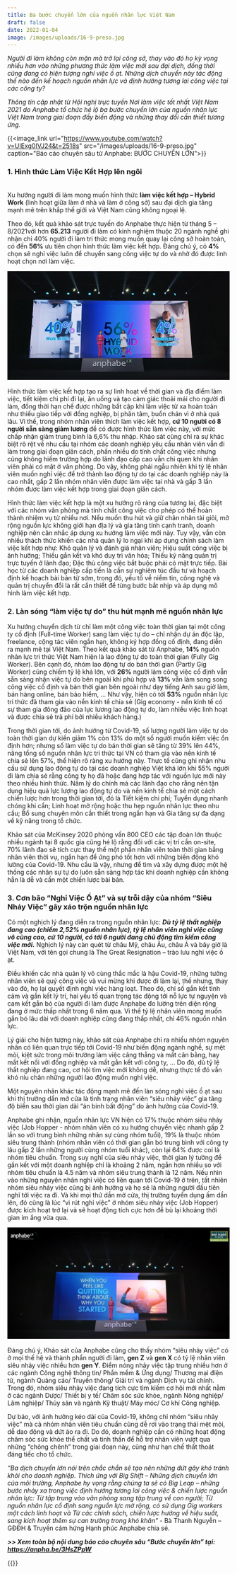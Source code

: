 ```yaml
---
title: Ba bước chuyển lớn của nguồn nhân lực Việt Nam
draft: false
date: 2022-01-04
image: /images/uploads/16-9-preso.jpg
---
```

*Người đi làm không còn mặn mà trở lại công sở, thay vào đó họ kỳ vọng nhiều hơn vào những phương thức làm việc mới sau đại dịch, đồng thời cũng đang có hiện tượng nghỉ việc ồ ạt. Những dịch chuyển này tác động thế nào đến kế hoạch nguồn nhân lực và định hướng tương lai công việc tại các công ty?* 

*Thông tin cập nhật từ Hội nghị trực tuyến Nơi làm việc tốt nhất Việt Nam 2021 do Anphabe tổ chức hé lộ ba bước chuyển lớn của nguồn nhân lực Việt Nam trong giai đoạn đầy biến động và những thay đổi cần thiết tương ứng.* 

{{<image_link url="https://www.youtube.com/watch?v=UIExg0IVJ24&t=2518s" src="/images/uploads/16-9-preso.jpg" caption="Báo cáo chuyên sâu từ Anphabe: BƯỚC CHUYỂN LỚN">}}

### **1. Hình thức Làm Việc Kết Hợp lên ngôi**

\
Xu hướng người đi làm mong muốn hình thức **làm việc kết hợp – Hybrid Work** (linh hoạt giữa làm ở nhà và làm ở công sở) sau đại dịch gia tăng mạnh mẽ trên khắp thế giới và Việt Nam cũng không ngoại lệ. 

Theo đó, kết quả khảo sát trực tuyến do Anphabe thực hiện từ tháng 5 – 8/2021với hơn **65.213** người đi làm có kinh nghiệm thuộc 20 ngành nghề ghi nhận chỉ 40% người đi làm tri thức mong muốn quay lại công sở hoàn toàn, có đến **56%** ưu tiên chọn hình thức làm việc kết hợp. Đáng chú ý, có **4%** chọn sẽ nghỉ việc luôn để chuyển sang công việc tự do và nhờ đó được linh hoạt chọn nơi làm việc.

![Hình thức Làm Việc Kết Hợp lên ngôi](/images/uploads/tn-.png "Hình thức Làm Việc Kết Hợp lên ngôi")

Hình thức làm việc kết hợp tạo ra sự linh hoạt về thời gian và địa điểm làm việc, tiết kiệm chi phí đi lại, ăn uống và tạo cảm giác thoải mái cho người đi làm, đồng thời hạn chế được những bất cập khi làm việc từ xa hoàn toàn như thiếu giao tiếp với đồng nghiệp, bị phân tâm, buồn chán vì ở nhà quá lâu. Vì thế, trong nhóm nhân viên thích làm việc kết hợp, **cứ 10 người có 8 người sẵn sàng giảm lương** để có được hình thức làm việc này, với mức chấp nhận giảm trung bình là 6,6% thu nhập. 
Khảo sát cũng chỉ ra sự khác biệt rõ rệt về nhu cầu tại nhóm các doanh nghiệp yêu cầu nhân viên vẫn đi làm trong giai đoạn giãn cách, phần nhiều do tính chất công việc nhưng cũng không hiếm trường hợp do lãnh đạo cấp cao vẫn chỉ quen khi nhân viên phải có mặt ở văn phòng. Do vậy, không phải ngẫu nhiên khi tỷ lệ nhân viên muốn nghỉ việc để trở thành lao động tự do tại các doanh nghiệp này là cao nhất, gấp 2 lần nhóm nhân viên được làm việc tại nhà và gấp 3 lần nhóm được làm việc kết hợp trong giai đoạn giãn cách.

Hình thức làm việc kết hợp là một xu hướng rõ ràng của tương lai, đặc biệt với các nhóm văn phòng mà tính chất công việc cho phép có thể hoàn thành nhiệm vụ từ nhiều nơi. Nếu muốn thu hút và giữ chân nhân tài giỏi, mở rộng nguồn lực không giới hạn địa lý và gia tăng tính cạnh tranh, doanh nghiệp nên cân nhắc áp dụng xu hướng làm việc mới này.
Tuy vậy, vẫn còn nhiều thách thức khiến các nhà quản lý lo ngại khi áp dụng chính sách làm việc kết hợp như: Khó quản lý và đánh giá nhân viên; Hiệu suất công việc bị ảnh hưởng; Thiếu gắn kết và khó duy trì văn hóa; Thiếu kỹ năng quản trị trực tuyến ở lãnh đạo; Đặc thù công việc bắt buộc phải có mặt trực tiếp. Bài học từ các doanh nghiệp cấp tiến là cần sự nghiêm túc đầu tư và hoạch định kế hoạch bài bản từ sớm, trong đó, yếu tố về niềm tin, công nghệ và quản trị chuyển đổi là rất cần thiết để từng bước bắt nhịp và áp dụng mô hình làm việc kết hợp.

### **2. Làn sóng “làm việc tự do” thu hút mạnh mẽ nguồn nhân lực**

Xu hướng chuyển dịch từ chỉ làm một công việc toàn thời gian tại một công ty cố định (Full-time Worker) sang làm việc tự do – chỉ nhận dự án độc lập, freelance, cộng tác viên ngắn hạn, không ký hợp đồng cố định, đang diễn ra mạnh mẽ tại Việt Nam. 
Theo kết quả khảo sát từ Anphabe, **14%** nguồn nhân lực tri thức Việt Nam hiện là lao động tự do toàn thời gian (Fully Gig Worker). Bên cạnh đó, nhóm lao động tự do bán thời gian (Partly Gig Worker) cũng chiếm tỷ lệ khá lớn, với **26%** người làm công việc cố định vẫn sẵn sàng nhận việc tự do bên ngoài khi phù hợp và **13%** vẫn làm song song công việc cố định và bán thời gian bên ngoài như dạy tiếng Anh sau giờ làm, bán hàng online, bán bảo hiểm, … Như vậy, hiện có tới **53%** nguồn nhân lực tri thức đã tham gia vào nền kinh tế chia sẻ (Gig economy - nền kinh tế có sự tham gia đông đảo của lực lương lao động tự do, làm nhiều việc linh hoạt và được chia sẻ trả phí bởi nhiều khách hàng.)

Trong thời gian tới, do ảnh hưởng từ Covid-19, số lượng người làm việc tự do toàn thời gian dự kiến giảm 1% còn 13% do một số người muốn kiếm việc ổn định hơn; nhưng số làm việc tự do bán thời gian sẽ tăng từ 39% lên 44%, nâng tổng số nguồn nhân lực tri thức tại VN có tham gia vào nền kinh tế chia sẻ lên 57%, thể hiện rõ ràng xu hướng này.
Thực tế cũng ghi nhận nhu cầu sử dụng lao động tự do tại các doanh nghiệp Việt khá lớn khi 55% người đi làm chia sẻ rằng công ty họ đã hoặc đang hợp tác với nguồn lực mới này theo nhiều hình thức. Năm lý do chính mà các lãnh đạo cho rằng nên tận dụng hiệu quả lực lượng lao động tự do và nền kinh tế chia sẻ một cách chiến lược hơn trong thời gian tới, đó là Tiết kiệm chi phí; Tuyển dụng nhanh chóng khi cần; Linh hoạt mở rộng hoặc thu hẹp nguồn nhân lực theo nhu cầu; Bổ sung chuyên môn cần thiết trong ngắn hạn và Gia tăng sự đa dạng về kỹ năng trong tổ chức.

Khảo sát của McKinsey 2020 phỏng vấn 800 CEO các tập đoàn lớn thuộc nhiều ngành tại 8 quốc gia cũng hé lộ rằng đối với các vị trí cần on-site, 70% lãnh đạo sẽ tích cực thay thế một phần nhân viên toàn thời gian bằng nhân viên thời vụ, ngắn hạn để ứng phó tốt hơn với những biến động khó lường của Covid-19.
Nhu cầu là vậy, nhưng để tìm và xây dựng được một hệ thống các nhân sự tự do luôn sẵn sàng hợp tác khi doanh nghiệp cần không hẳn là dễ và cần một chiến lược bài bản.

### **3. Cơn bão “Nghỉ Việc Ồ Ạt” và sự trỗi dậy của nhóm “Siêu Nhảy Việc” gây xáo trộn nguồn nhân lực**

Có một nghịch lý đang diễn ra trong nguồn nhân lực: ***Dù tỷ lệ thất nghiệp đang cao (chiếm 2,52% nguồn nhân lực), tỷ lệ nhân viên nghỉ việc cũng vô cùng cao, cứ 10 người, có tới 6 người đang chủ động tìm kiếm công việc mới.*** Nghịch lý này càn quét từ châu Mỹ, châu Âu, châu Á và bây giờ là Việt Nam, với tên gọi chung là The Great Resignation – trào lưu nghỉ việc ồ ạt.

Điều khiến các nhà quản lý vô cùng thắc mắc là hậu Covid-19, những tưởng nhân viên sẽ quý công việc và vui mừng khi được đi làm lại, thế nhưng, thay vào đó, họ lại quyết định nghỉ việc hàng loạt. Theo đó, chỉ số gắn kết tình cảm và gắn kết lý trí, hai yếu tố quan trọng tác động tới nỗ lực tự nguyện và cam kết gắn bó của người đi làm được Anphabe đo lường trên diện rộng đang ở mức thấp nhất trong 6 năm qua. Vì thế tỷ lệ nhân viên mong muốn gắn bó lâu dài với doanh nghiệp cũng đang thấp nhất, chỉ 46% nguồn nhân lực. 

Lý giải cho hiện tượng này, khảo sát của Anphabe chỉ ra nhiều nhóm nguyên nhân có liên quan trực tiếp tới Covid-19 như biến động ngành nghề, sự mệt mỏi, kiệt sức trong môi trường làm việc căng thẳng và mất cân bằng, hay mất kết nối với đồng nghiệp và mất gắn kết với công ty, ... Do đó, dù tỷ lệ thất nghiệp đang cao, cơ hội tìm việc mới không dễ, nhưng thực tế đó vẫn khó níu chân những người lao động muốn nghỉ việc. 

Một nguyên nhân khác tác động mạnh mẽ đến làn sóng nghỉ việc ồ ạt sau khi thị trường dần mở cửa là tình trạng nhân viên “siêu nhảy việc” gia tăng độ biến sau thời gian dài “án binh bất động” do ảnh hưởng của Covid-19. 

Anphabe ghi nhận, nguồn nhân lực VN hiện có 17% thuộc nhóm siêu nhảy việc (Job Hopper - nhóm nhân viên có xu hướng chuyển việc nhanh gấp 2 lần so với trung bình những nhân sự cùng nhóm tuổi), 19% là thuộc nhóm siêu trung thành (nhóm nhân viên có thời gian gắn bó trung bình với công ty lâu gấp 2 lần những người cùng nhóm tuổi khác), còn lại 64% được coi là nhóm tiêu chuẩn. Trong suy nghĩ của siêu nhảy việc, thời gian lý tưởng để gắn kết với một doanh nghiệp chỉ là khoảng 2 năm, ngắn hơn nhiều so với nhóm tiêu chuẩn là 4.5 năm và nhóm siêu trung thành là 12 năm.
Nếu nhìn vào những nguyên nhân nghỉ việc có liên quan tới Covid-19 ở trên, tất nhiên nhóm siêu nhảy việc cũng bị ảnh hưởng và họ sẽ là những người đầu tiên nghĩ tới việc ra đi. Và khi mọi thứ dần mở cửa, thị trường tuyển dụng ấm dần lên, đó cũng là lúc “vi rút nghỉ việc” ở nhóm siêu nhảy việc (Job Hopper) được kích hoạt trở lại và sẽ hoạt động tích cực hơn để bù lại khoảng thời gian im ắng vừa qua.

![](/images/uploads/tn-2-.jpg)

Đáng chú ý, Khảo sát của Anphabe cũng cho thấy nhóm “siêu nhảy việc” có ở mọi thế hệ và thành phần người đi làm, **gen Z** và **gen X** có tỷ lệ nhân viên siêu nhảy việc nhiều hơn **gen Y**. Điểm nóng nhảy việc tập trung nhiều hơn ở các ngành Công nghệ thông tin/ Phần mềm & Ứng dụng/ Thương mại điện tử, ngành Quảng cáo/ Truyền thông/ Giải trí và ngành Dịch vụ tài chính. Trong đó, nhóm siêu nhảy việc đang tích cực tìm kiếm cơ hội mới nhất nằm ở các ngành Dược/ Thiết bị y tế/ Chăm sóc sức khỏe, ngành Nông nghiệp/ Lâm nghiệp/ Thủy sản và ngành Kỹ thuật/ Máy móc/ Cơ khí Công nghiệp.

Dự báo, với ảnh hưởng kéo dài của Covid-19, không chỉ nhóm “siêu nhảy việc” mà cả nhóm nhân viên tiêu chuẩn cũng dễ rơi vào trạng thái mệt mỏi, dễ dao động và dứt áo ra đi. Do đó, doanh nghiệp cần có những hoạt động chăm sóc sức khỏe thể chất và tinh thần để hỗ trợ nhân viên vượt qua những “chông chênh” trong giai đoạn này, cũng như hạn chế thất thoát đáng tiếc cho tổ chức. 

*“Ba dịch chuyển lớn nói trên chắc chắn sẽ tạo nên những đứt gãy khó tránh khỏi cho doanh nghiệp. Thích ứng với Big Shift – Những dịch chuyển lớn của môi trường, Anphabe hy vọng rằng chúng ta sẽ có Big Leap – những bước nhảy xa trong việc định hướng tương lai công việc & chiến lược nguồn nhân lực: Từ tập trung vào văn phòng sang tập trung về con người; Từ nguồn nhân lực cố định sang nguồn lực mở rộng, có sử dụng Gig workers một cách linh hoạt và Từ các chính sách, chiến lược hướng về hiệu suất, sang kích hoạt thêm sự can trường trong khó khăn”* - Bà Thanh Nguyễn – GĐĐH & Truyền cảm hứng Hạnh phúc Anphabe chia sẻ.

***\>> Xem toàn bộ nội dung báo cáo chuyên sâu “Bước chuyển lớn” tại: https://anpha.be/3HsZPpW***

{{<embed-youtube link="https://www.youtube.com/watch?v=UIExg0IVJ24&t=2518s" >}}